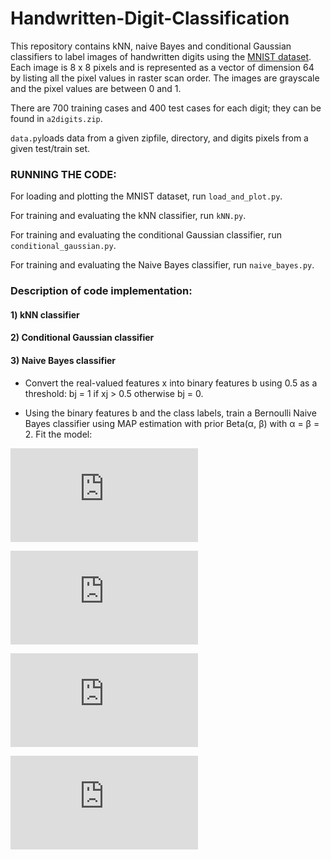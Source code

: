 # Handwritten-Digit-Classification

This repository contains kNN, naive Bayes and conditional Gaussian classifiers to label images of handwritten digits using the [MNIST dataset](http://yann.lecun.com/exdb/mnist/). Each image is 8 x 8 pixels and is represented as a vector of dimension 64 by listing all the pixel values in raster scan order. The images are grayscale and the pixel values are between 0 and 1. 

There are 700 training cases and 400 test cases for each digit; they can be found in `a2digits.zip`. 

`data.py`loads data from a given zipfile, directory, and digits pixels from a given test/train set.

### RUNNING THE CODE:

For loading and plotting the MNIST dataset, run `load_and_plot.py`.

For training and evaluating the kNN classifier, run `kNN.py`.

For training and evaluating the conditional Gaussian classifier, run `conditional_gaussian.py`.

For training and evaluating the Naive Bayes classifier, run `naive_bayes.py`.

### Description of code implementation:

#### 1) kNN classifier

#### 2) Conditional Gaussian classifier

#### 3) Naive Bayes classifier

* Convert the real-valued features x into binary features b using 0.5 as a threshold: bj = 1 if xj > 0.5 otherwise bj = 0.

* Using the binary features b and the class labels, train a Bernoulli Naive Bayes classifier using MAP estimation with prior Beta(α, β) with α = β = 2. Fit the model:

![eq1](https://latex.codecogs.com/gif.latex?p%28y%20%3D%20k%29%20%3D%201/10)

![eq2](https://latex.codecogs.com/gif.latex?p%28b_j%20%3D%201%7Cy%20%3D%20k%29%20%3D%20n_%7Bkj%7D)

![eq3](https://latex.codecogs.com/gif.latex?p%28b%7Cy%20%3D%20k%2C%20n%29%20%3D%20%5Cprod%5E%7Bd%7D_%7Bj%3D1%7D%28n_%7Bkj%7D%29%5E%7Bb_j%7D%281%20-%20n_%7Bkj%7D%29%5E%7B%281%20-%20b_j%29%7D)

![eq4](https://latex.codecogs.com/gif.latex?P%28n_%7Bkj%7D%29%20%3D%20Beta%282%2C%202%29)



